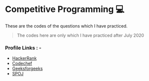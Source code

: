 # Competitive Programming 💻

These are the codes of the questions which I have practiced. 

> The codes here are only which I have practiced after July 2020

### Profile Links : -

- [HackerRank](https://www.hackerrank.com/tsrsharma_22?hr_r=1)
- [Codechef](https://www.codechef.com/users/tsrsharma_22)
- [Geeksforgeeks](https://auth.geeksforgeeks.org/user/tsrsharma_22/practice/)
- [SPOJ](https://www.spoj.com/myaccount/)

